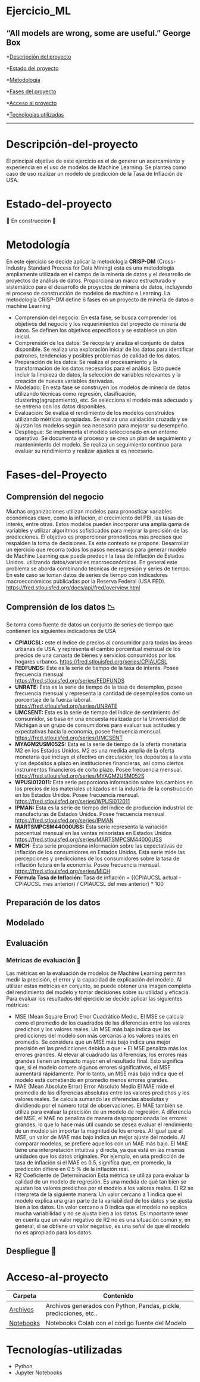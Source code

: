 # Ejercicio_ML
## “All models are wrong, some are useful.” George Box

*[Descripción del proyecto](#Descripción-del-proyecto)

*[Estado del proyecto](#Estado-del-proyecto)

*[Metodología](#Metodología)

*[Fases del proyecto](#Fases-del-proyecto)

*[Acceso al proyecto](#Acceso-al-proyecto)

*[Tecnologías utilizadas](#Tecnologías-utilizadas)

---
# Descripción-del-proyecto
El principal objetivo de este ejercicio es el de generar un acercamiento y experiencia en el uso de modelos de Machine Learning. Se plantea como caso de uso realizar un modelo de predicción de la Tasa de Inflación de USA. 


# Estado-del-proyecto
:construction: En construcción :construction:

# Metodología
En este ejercicio se decide aplicar la metodología __CRISP-DM__ (Cross-Industry Standard Process for Data Mining) esta es una metodología ampliamente utilizada en el campo de la minería de datos y el desarrollo de proyectos de análisis de datos. Proporciona un marco estructurado y sistemático para el desarrollo de proyectos de minería de datos, incluyendo el proceso de construcción de modelos de machino e Learning.
La metodología CRISP-DM define 6 fases en un proyecto de minería de datos o machine Learning
* Comprensión del negocio: En esta fase, se busca comprender los objetivos del negocio y los requerimientos del proyecto de minería de datos. Se definen los objetivos específicos y se establece un plan inicial.
*	Comprensión de los datos: Se recopila y analiza el conjunto de datos disponible. Se realiza una exploración inicial de los datos para identificar patrones, tendencias y posibles problemas de calidad de los datos.
*	Preparación de los datos: Se realiza el procesamiento y la transformación de los datos necesarios para el análisis. Esto puede incluir la limpieza de datos, la selección de variables relevantes y la creación de nuevas variables derivadas.
*	Modelado: En esta fase se construyen los modelos de minería de datos utilizando técnicas como regresión, clasificación, clustering(agrupamiento), etc. Se selecciona el modelo más adecuado y se entrena con los datos disponibles.
*	Evaluación: Se evalúa el rendimiento de los modelos construidos utilizando métricas apropiadas. Se realiza una validación cruzada y se ajustan los modelos según sea necesario para mejorar su desempeño.
*	Despliegue: Se implementa el modelo seleccionado en un entorno operativo. Se documenta el proceso y se crea un plan de seguimiento y mantenimiento del modelo. Se realiza un seguimiento continuo para evaluar su rendimiento y realizar ajustes si es necesario.


# Fases-del-Proyecto
 ## Comprensión del negocio
Muchas organizaciones  utilizan modelos para pronosticar variables económicas clave, como la inflación, el crecimiento del PBI, las tasas de interés, entre otras. Estos modelos pueden incorporar una amplia gama de variables y utilizar algoritmos sofisticados para mejorar la precisión de las predicciones. El objetivo es proporcionar pronósticos más precisos que respalden la toma de decisiones. Es este contexto se propone. Desarrollar un ejercicio que recorra todos los pasos necesarios para generar modelo de Machine Learning que pueda predecir la tasa de inflación de Estados Unidos. utilizando datos/variables macroeconómicas. En general este problema se aborda combinando técnicas de regresión y series de tiempo. En este caso se toman datos de series de tiempo con indicadores macroeconómicos publicadas por la Reserva Federal (USA FED). https://fred.stlouisfed.org/docs/api/fred/overview.html 
## Comprensión de los datos :chart_with_downwards_trend:
 Se toma como fuente de datos un conjunto de series de tiempo que contienen los siguientes indicadores de USA
* __CPIAUCSL:__ este el índice de precios al consumidor para todas las áreas urbanas de USA. y representa el cambio porcentual mensual de los precios de una canasta de bienes y servicios consumidos por los hogares urbanos.
https://fred.stlouisfed.org/series/CPIAUCSL
* __FEDFUNDS:__ Este es la serie de tiempo de la tasa de interés. Posee frecuencia mensual  
https://fred.stlouisfed.org/series/FEDFUNDS
* __UNRATE:__ Esta es la serie de tiempo de la tasa de desempleo, posee frecuencia mensual y 
representa la cantidad de desempleados como un porcentaje de la fuerza laboral. 
https://fred.stlouisfed.org/series/UNRATE
* __UMCSENT:__ Esta es la serie de tiempo del índice de sentimiento del consumidor, se basa en una encuesta realizada por la Universidad de Michigan a un grupo de consumidores para evaluar sus actitudes y expectativas hacia la economía, posee frecuencia mensual.
https://fred.stlouisfed.org/series/UMCSENT
* __MYAGM2USM052S:__ Esta es la serie de tiempo de la oferta monetaria M2 en los Estados Unidos. M2 es una medida amplia de la oferta monetaria que incluye el efectivo en circulación, los depósitos a la vista y los depósitos a plazo en instituciones financieras, así como ciertos instrumentos financieros de corto plazo. Posee frecuencia mensual. 
https://fred.stlouisfed.org/series/MYAGM2USM052S
* __WPUSI012011:__ Esta serie proporciona información sobre los cambios en los precios de los materiales utilizados en la industria de la construcción en los Estados Unidos. Posee frecuencia mensual. 
https://fred.stlouisfed.org/series/WPUSI012011
* __IPMAN:__ Esta es la serie de tiempo del índice de producción industrial de manufacturas de Estados Unidos. Posee frecuencia mensual 
https://fred.stlouisfed.org/series/IPMAN
* __MARTSMPCSM44000USS:__ Esta serie representa la variación porcentual mensual en las ventas minoristas en Estados Unidos
https://fred.stlouisfed.org/series/MARTSMPCSM44000USS
* __MICH:__ Esta serie proporciona información sobre las expectativas de inflación de los consumidores en Estados Unidos. Esta serie mide las percepciones y predicciones de los consumidores sobre la tasa de inflación futura en la economía. Posee frecuencia mensual.
https://fred.stlouisfed.org/series/MICH 
* __Fórmula Tasa de Inflación:__ Tasa de inflación = ((CPIAUCSL actual - CPIAUCSL mes anterior) / CPIAUCSL del mes anterior) * 100 
 ## Preparación de los datos
 ## Modelado
 ## Evaluación
### Métricas de evaluación :triangular_ruler:
Las métricas en la evaluación de modelos de Machine Learning permiten medir la precisión, el error y la capacidad de explicación del modelo. Al utilizar estas métricas en conjunto, se puede obtener una imagen completa del rendimiento del modelo y tomar decisiones sobre su utilidad y eficacia. Para evaluar los resultados del ejercicio se decide aplicar las siguientes métricas:
* MSE (Mean Square Error) Error Cuadrático Medio_
El MSE se calcula como el promedio de los cuadrados de las diferencias entre los valores predichos y los valores reales. Un MSE más bajo indica que las predicciones del modelo son más cercanas a los valores reales en promedio. Se considera que un MSE más bajo indica una mejor precisión en las predicciones debido a que: • El MSE penaliza más los errores grandes. Al elevar al cuadrado las diferencias, los errores más grandes tienen un impacto mayor en el resultado final. Esto significa que, si el modelo comete algunos errores significativos, el MSE aumentará rápidamente. Por lo tanto, un MSE más bajo indica que el modelo está cometiendo en promedio menos errores grandes.
* MAE (Mean Absolute Error) Error Absoluto Medio
El MAE mide el promedio de las diferencias absolutas entre los valores predichos y los valores reales. Se calcula sumando las diferencias absolutas y dividiendo por el número total de observaciones. El MAE también se utiliza para evaluar la precisión de un modelo de regresión. A diferencia del MSE, el MAE no penaliza de manera desproporcionada los errores grandes, lo que lo hace más útil cuando se desea evaluar el rendimiento de un modelo sin importar la magnitud de los errores. Al igual que el MSE, un valor de MAE más bajo indica un mejor ajuste del modelo. Al comparar modelos, se prefiere aquellos con un MAE más bajo. El MAE tiene una interpretación intuitiva y directa, ya que está en las mismas unidades que los datos originales. Por ejemplo, en una predicción de tasa de inflación si el MAE es 0.5, significa que, en promedio, la predicción difiere en 0.5 % de la inflación real.
* R2 Coeficiente de Determinación
Esta métrica se utiliza para evaluar la calidad de un modelo de regresión. Es una medida de qué tan bien se ajustan los valores predichos por el modelo a los valores reales. El R2 se interpreta de la siguiente manera:
Un valor cercano a 1 indica que el modelo explica una gran parte de la variabilidad de los datos y se ajusta bien a los datos. Un valor cercano a 0 indica que el modelo no explica mucha variabilidad y no se ajusta bien a los datos. Es importante tener en cuenta que un valor negativo de R2 no es una situación común y, en general, si se obtiene un valor negativo, es una señal de que el modelo no es apropiado para los datos.

 ## Despliegue :rocket:
 # Acceso-al-proyecto
  | Carpeta              | Contenido |
| -------------------- | --------- |
| [Archivos](./Archivos) | Archivos generados con Python,  Pandas, pickle, predicciones, etc.. |
| [Notebooks](./Notebooks) | Notebooks Colab con el código fuente del Modelo  |

# Tecnologías-utilizadas
* Python
* Jupyter Notebooks 
  

